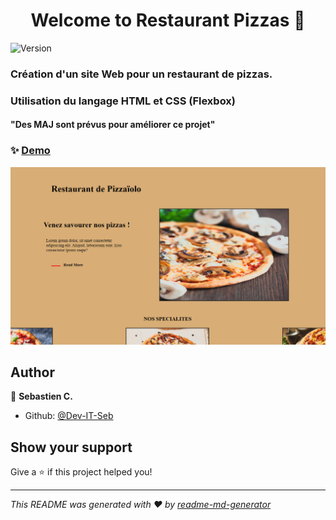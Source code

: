 <h1 align="center">Welcome to Restaurant Pizzas 👋</h1>
<p>
  <img alt="Version" src="https://img.shields.io/badge/version-1.0-blue.svg?cacheSeconds=2592000" />
</p>

### Création d'un site Web pour un restaurant de pizzas.

### Utilisation du langage HTML et CSS (Flexbox)

#### "Des MAJ sont prévus pour améliorer ce projet"


### ✨ [Demo](https://dev-it-seb.github.io/Home-Page-Pizzas/)


<p align="center">
  <img src="./images/home.png" alt="Page Home Page" width="1000"/>
</p>

## Author

👤 **Sebastien C.**

* Github: [@Dev-IT-Seb](https://github.com/Dev-IT-Seb)

## Show your support

Give a ⭐️ if this project helped you!

***
_This README was generated with ❤️ by [readme-md-generator](https://github.com/kefranabg/readme-md-generator)_